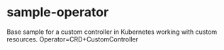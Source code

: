 # sample-operator
Base sample for a custom controller in Kubernetes working with custom resources. Operator=CRD+CustomController
